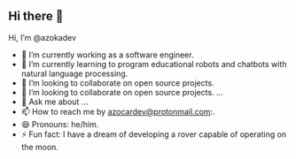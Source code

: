 ## Hi there 👋 
Hi, I’m @azokadev

<!--
**azokadev/azokadev** is a ✨ _special_ ✨ repository because its `README.md` (this file) appears on your GitHub profile.

Here are some ideas to get you started:
-->

- 🔭 I’m currently working as a software engineer.
- 🌱 I’m currently learning to program educational robots and chatbots with natural language processing.
- 👯 I’m looking to collaborate on open source projects.
- 🤔 I’m looking to collaborate on open source projects. ...
- 💬 Ask me about ...
- 📫 How to reach me by azocardev@protonmail.com:.
- 😄 Pronouns: he/him.
- ⚡ Fun fact:  I have a dream of developing a rover capable of operating on the moon. 


